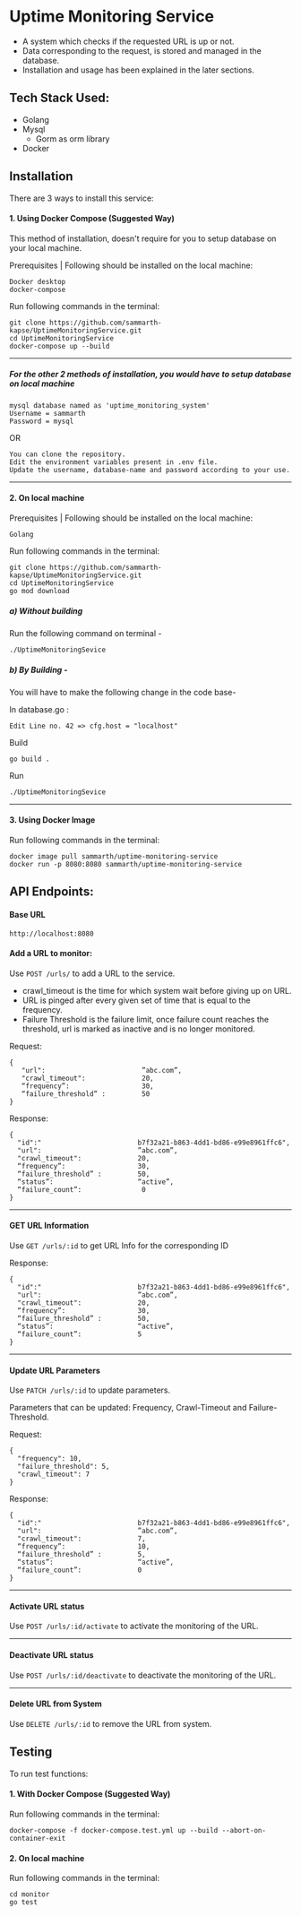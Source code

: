 # Uptime Monitoring Service
- A system which checks if the requested URL is up or not.
- Data corresponding to the request, is stored and managed in the database.
- Installation and usage has been explained in the later sections.

## Tech Stack Used:
- Golang
- Mysql
  - Gorm as orm library
- Docker

## Installation

There are 3 ways to install this service:


#### 1. Using Docker Compose (Suggested Way)

This method of installation, doesn't require for you to setup database on your local machine.

Prerequisites | Following should be installed on the local machine:
```
Docker desktop
docker-compose
```
Run following commands in the terminal:
```
git clone https://github.com/sammarth-kapse/UptimeMonitoringService.git
cd UptimeMonitoringService
docker-compose up --build
```
________________

##### For the other 2 methods of installation, you would have to setup database on local machine
```
mysql database named as 'uptime_monitoring_system'
Username = sammarth
Password = mysql
```
OR
```
You can clone the repository.
Edit the environment variables present in .env file.
Update the username, database-name and password according to your use.
```
---------------

#### 2. On local machine
Prerequisites | Following should be installed on the local machine:
```
Golang
```
Run following commands in the terminal:
```
git clone https://github.com/sammarth-kapse/UptimeMonitoringService.git
cd UptimeMonitoringService
go mod download
```
##### a) Without building
Run the following command on terminal - 
```
./UptimeMonitoringSevice
```

##### b) By Building -
You will have to make the following change in the code base-

In database.go :
```
Edit Line no. 42 => cfg.host = "localhost"
```
Build
```
go build .
```
Run
```
./UptimeMonitoringSevice
```
--------------
#### 3. Using Docker Image

Run following commands in the terminal:
```
docker image pull sammarth/uptime-monitoring-service
docker run -p 8080:8080 sammarth/uptime-monitoring-service
```


## API Endpoints:
#### Base URL
```
http://localhost:8080
```

#### Add a URL to monitor:
Use `POST /urls/` to add a URL to the service.
- crawl_timeout is the time for which system wait before giving up on URL.
- URL is pinged after every given set of time that is equal to the frequency.
- Failure Threshold is the failure limit, once failure count reaches the threshold, url is marked as inactive and is no longer monitored.

Request: 
```
{
   "url":                        ”abc.com”,
   "crawl_timeout":              20,
   “frequency”:                  30, 
   “failure_threshold” :         50  
}
```

Response:
```
{
  "id":"                        b7f32a21-b863-4dd1-bd86-e99e8961ffc6",
  "url":                        ”abc.com”,
  "crawl_timeout":              20,
  “frequency”:                  30,
  “failure_threshold” :         50,
  “status”:                     “active”,
  “failure_count”:               0
}

```
---------------
#### GET URL Information
Use `GET /urls/:id` to get URL Info for the corresponding ID

Response:
```
{
  "id":"                        b7f32a21-b863-4dd1-bd86-e99e8961ffc6",
  "url":                        ”abc.com”,
  "crawl_timeout":              20,
  “frequency”:                  30,
  “failure_threshold” :         50,
  “status”:                     “active”,
  “failure_count”:              5
}
```
---------------   
#### Update URL Parameters
Use `PATCH /urls/:id` to update parameters.

Parameters that can be updated: Frequency, Crawl-Timeout and Failure-Threshold.

Request:
```
{
  "frequency": 10,
  "failure_threshold": 5,
  "crawl_timeout": 7
}
```

Response:
```
{
  "id":"                        b7f32a21-b863-4dd1-bd86-e99e8961ffc6",
  "url":                        ”abc.com”,
  "crawl_timeout":              7,
  “frequency”:                  10,
  “failure_threshold” :         5,
  “status”:                     “active”,
  “failure_count”:              0
}
```
---------------
#### Activate URL status
Use `POST /urls/:id/activate` to activate the monitoring of the URL.

---------------
#### Deactivate URL status
Use `POST /urls/:id/deactivate` to deactivate the monitoring of the URL.

---------------
#### Delete URL from System
Use `DELETE /urls/:id` to remove the URL from system.


## Testing
To run test functions:

#### 1. With Docker Compose (Suggested Way)

Run following commands in the terminal:
```
docker-compose -f docker-compose.test.yml up --build --abort-on-container-exit
```



#### 2. On local machine

Run following commands in the terminal:
```
cd monitor
go test
```